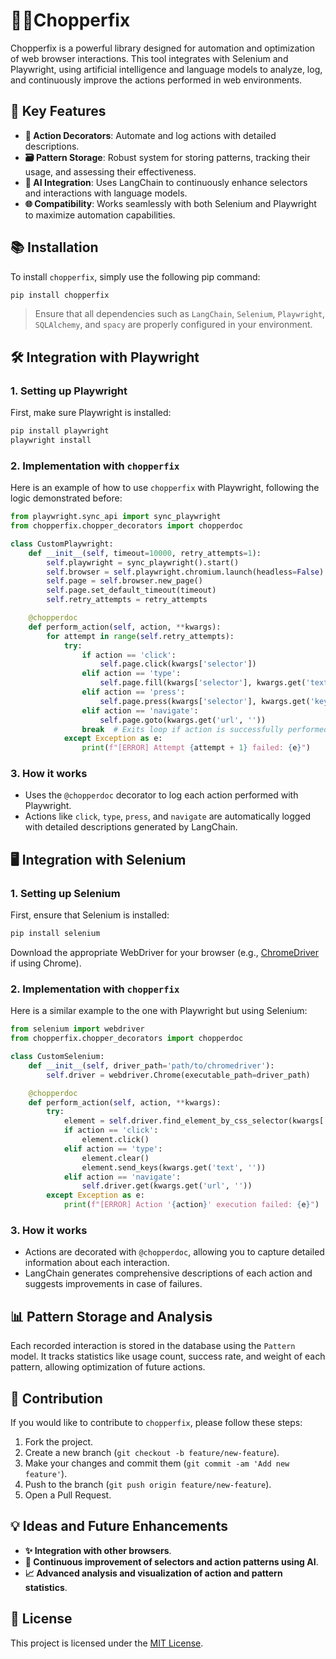 
# 🫎🔬Chopperfix

Chopperfix is a powerful library designed for automation and optimization of web browser interactions. This tool integrates with Selenium and Playwright, using artificial intelligence and language models to analyze, log, and continuously improve the actions performed in web environments.

## 🚀 Key Features

- **🎯 Action Decorators**: Automate and log actions with detailed descriptions.
- **🗃️ Pattern Storage**: Robust system for storing patterns, tracking their usage, and assessing their effectiveness.
- **🤖 AI Integration**: Uses LangChain to continuously enhance selectors and interactions with language models.
- **🌐 Compatibility**: Works seamlessly with both Selenium and Playwright to maximize automation capabilities.

## 📚 Installation

To install `chopperfix`, simply use the following pip command:

```bash
pip install chopperfix
```

> Ensure that all dependencies such as `LangChain`, `Selenium`, `Playwright`, `SQLAlchemy`, and `spacy` are properly configured in your environment.

## 🛠️ Integration with Playwright

### 1. Setting up Playwright

First, make sure Playwright is installed:
```bash
pip install playwright
playwright install
```

### 2. Implementation with `chopperfix`

Here is an example of how to use `chopperfix` with Playwright, following the logic demonstrated before:

```python
from playwright.sync_api import sync_playwright
from chopperfix.chopper_decorators import chopperdoc

class CustomPlaywright:
    def __init__(self, timeout=10000, retry_attempts=1):
        self.playwright = sync_playwright().start()
        self.browser = self.playwright.chromium.launch(headless=False)
        self.page = self.browser.new_page()
        self.page.set_default_timeout(timeout)
        self.retry_attempts = retry_attempts

    @chopperdoc
    def perform_action(self, action, **kwargs):
        for attempt in range(self.retry_attempts):
            try:
                if action == 'click':
                    self.page.click(kwargs['selector'])
                elif action == 'type':
                    self.page.fill(kwargs['selector'], kwargs.get('text', ''))
                elif action == 'press':
                    self.page.press(kwargs['selector'], kwargs.get('key', ''))
                elif action == 'navigate':
                    self.page.goto(kwargs.get('url', ''))
                break  # Exits loop if action is successfully performed
            except Exception as e:
                print(f"[ERROR] Attempt {attempt + 1} failed: {e}")
```

### 3. How it works

- Uses the `@chopperdoc` decorator to log each action performed with Playwright.
- Actions like `click`, `type`, `press`, and `navigate` are automatically logged with detailed descriptions generated by LangChain.

## 🖥️ Integration with Selenium

### 1. Setting up Selenium

First, ensure that Selenium is installed:
```bash
pip install selenium
```

Download the appropriate WebDriver for your browser (e.g., [ChromeDriver](https://sites.google.com/a/chromium.org/chromedriver/) if using Chrome).

### 2. Implementation with `chopperfix`

Here is a similar example to the one with Playwright but using Selenium:

```python
from selenium import webdriver
from chopperfix.chopper_decorators import chopperdoc

class CustomSelenium:
    def __init__(self, driver_path='path/to/chromedriver'):
        self.driver = webdriver.Chrome(executable_path=driver_path)

    @chopperdoc
    def perform_action(self, action, **kwargs):
        try:
            element = self.driver.find_element_by_css_selector(kwargs['selector'])
            if action == 'click':
                element.click()
            elif action == 'type':
                element.clear()
                element.send_keys(kwargs.get('text', ''))
            elif action == 'navigate':
                self.driver.get(kwargs.get('url', ''))
        except Exception as e:
            print(f"[ERROR] Action '{action}' execution failed: {e}")
```

### 3. How it works

- Actions are decorated with `@chopperdoc`, allowing you to capture detailed information about each interaction.
- LangChain generates comprehensive descriptions of each action and suggests improvements in case of failures.

## 📊 Pattern Storage and Analysis

Each recorded interaction is stored in the database using the `Pattern` model. It tracks statistics like usage count, success rate, and weight of each pattern, allowing optimization of future actions.

## 📄 Contribution

If you would like to contribute to `chopperfix`, please follow these steps:
1. Fork the project.
2. Create a new branch (`git checkout -b feature/new-feature`).
3. Make your changes and commit them (`git commit -am 'Add new feature'`).
4. Push to the branch (`git push origin feature/new-feature`).
5. Open a Pull Request.

## 💡 Ideas and Future Enhancements

- **✨ Integration with other browsers**.
- **🔧 Continuous improvement of selectors and action patterns using AI**.
- **📈 Advanced analysis and visualization of action and pattern statistics**.

## 📝 License

This project is licensed under the [MIT License](LICENSE).

